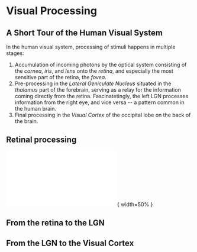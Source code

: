 # Visual Processing

## A Short Tour of the Human Visual System

In the human visual system, processing of stimuli happens in multiple stages:

1. Accumulation of incoming photons by the optical system consisting of the _cornea_, _iris_, and _lens_ onto the _retina_, and especially the most sensitive part of the retina, the _fovea_.
2. Pre-processing in the _Lateral Geniculate Nucleus_ situated in the _thalamus_ part of the forebrain, serving as a relay for the information coming directly from the retina. Fascinatetingly, the left LGN processes information from the right eye, and vice versa -- a pattern common in the human brain.
3. Final processing in the _Visual Cortex_ of the occipital lobe on the back of the brain.

## Retinal processing

![\label{fig:eye_diagram}Anatomy of the human eye -- 1:posterior segment of eyeball 2:ora serrata 3:ciliary muscle 4:ciliary zonules 5:canal of Schlemm 6:pupil 7:anterior chamber 8:cornea 9:iris 10:lens cortex 11:lens nucleus 12:ciliary process 13:conjunctiva 14:inferior oblique muscle 15:inferior rectus muscle 16:medial rectus muscle 17:retinal arteries and veins 18:optic disc 19:dura mater 20:central retinal artery 21:central retinal vein 22:optic nerve 23:vorticose vein 24:bulbar sheath 25:macula 26:fovea 27:sclera 28:choroid 29:superior rectus muscle 30:retina, Image (cc) by [Ignacio Icke](https://commons.wikimedia.org/wiki/File:Eye-diagram_no_circles_border.svg)](./figures/eye-diagram.pdf){ width=50% }

## From the retina to the LGN

## From the LGN to the Visual Cortex
